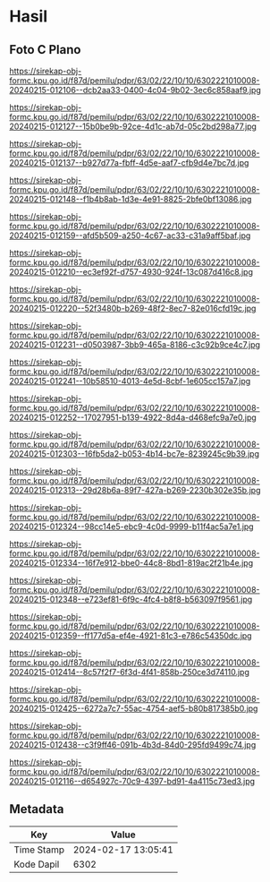 # Hasil

## Foto C Plano

https://sirekap-obj-formc.kpu.go.id/f87d/pemilu/pdpr/63/02/22/10/10/6302221010008-20240215-012106--dcb2aa33-0400-4c04-9b02-3ec6c858aaf9.jpg

https://sirekap-obj-formc.kpu.go.id/f87d/pemilu/pdpr/63/02/22/10/10/6302221010008-20240215-012127--15b0be9b-92ce-4d1c-ab7d-05c2bd298a77.jpg

https://sirekap-obj-formc.kpu.go.id/f87d/pemilu/pdpr/63/02/22/10/10/6302221010008-20240215-012137--b927d77a-fbff-4d5e-aaf7-cfb9d4e7bc7d.jpg

https://sirekap-obj-formc.kpu.go.id/f87d/pemilu/pdpr/63/02/22/10/10/6302221010008-20240215-012148--f1b4b8ab-1d3e-4e91-8825-2bfe0bf13086.jpg

https://sirekap-obj-formc.kpu.go.id/f87d/pemilu/pdpr/63/02/22/10/10/6302221010008-20240215-012159--afd5b509-a250-4c67-ac33-c31a9aff5baf.jpg

https://sirekap-obj-formc.kpu.go.id/f87d/pemilu/pdpr/63/02/22/10/10/6302221010008-20240215-012210--ec3ef92f-d757-4930-924f-13c087d416c8.jpg

https://sirekap-obj-formc.kpu.go.id/f87d/pemilu/pdpr/63/02/22/10/10/6302221010008-20240215-012220--52f3480b-b269-48f2-8ec7-82e016cfd19c.jpg

https://sirekap-obj-formc.kpu.go.id/f87d/pemilu/pdpr/63/02/22/10/10/6302221010008-20240215-012231--d0503987-3bb9-465a-8186-c3c92b9ce4c7.jpg

https://sirekap-obj-formc.kpu.go.id/f87d/pemilu/pdpr/63/02/22/10/10/6302221010008-20240215-012241--10b58510-4013-4e5d-8cbf-1e605cc157a7.jpg

https://sirekap-obj-formc.kpu.go.id/f87d/pemilu/pdpr/63/02/22/10/10/6302221010008-20240215-012252--17027951-b139-4922-8d4a-d468efc9a7e0.jpg

https://sirekap-obj-formc.kpu.go.id/f87d/pemilu/pdpr/63/02/22/10/10/6302221010008-20240215-012303--16fb5da2-b053-4b14-bc7e-8239245c9b39.jpg

https://sirekap-obj-formc.kpu.go.id/f87d/pemilu/pdpr/63/02/22/10/10/6302221010008-20240215-012313--29d28b6a-89f7-427a-b269-2230b302e35b.jpg

https://sirekap-obj-formc.kpu.go.id/f87d/pemilu/pdpr/63/02/22/10/10/6302221010008-20240215-012324--98cc14e5-ebc9-4c0d-9999-b11f4ac5a7e1.jpg

https://sirekap-obj-formc.kpu.go.id/f87d/pemilu/pdpr/63/02/22/10/10/6302221010008-20240215-012334--16f7e912-bbe0-44c8-8bd1-819ac2f21b4e.jpg

https://sirekap-obj-formc.kpu.go.id/f87d/pemilu/pdpr/63/02/22/10/10/6302221010008-20240215-012348--e723ef81-6f9c-4fc4-b8f8-b563097f9561.jpg

https://sirekap-obj-formc.kpu.go.id/f87d/pemilu/pdpr/63/02/22/10/10/6302221010008-20240215-012359--ff177d5a-ef4e-4921-81c3-e786c54350dc.jpg

https://sirekap-obj-formc.kpu.go.id/f87d/pemilu/pdpr/63/02/22/10/10/6302221010008-20240215-012414--8c57f2f7-6f3d-4f41-858b-250ce3d74110.jpg

https://sirekap-obj-formc.kpu.go.id/f87d/pemilu/pdpr/63/02/22/10/10/6302221010008-20240215-012425--6272a7c7-55ac-4754-aef5-b80b817385b0.jpg

https://sirekap-obj-formc.kpu.go.id/f87d/pemilu/pdpr/63/02/22/10/10/6302221010008-20240215-012438--c3f9ff46-091b-4b3d-84d0-295fd9499c74.jpg

https://sirekap-obj-formc.kpu.go.id/f87d/pemilu/pdpr/63/02/22/10/10/6302221010008-20240215-012116--d654927c-70c9-4397-bd91-4a4115c73ed3.jpg


## Metadata

| Key        | Value               |
| ---------- | ------------------- |
| Time Stamp | 2024-02-17 13:05:41 |
| Kode Dapil | 6302                |



